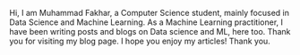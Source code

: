 
Hi, 
I am Muhammad Fakhar, a Computer Science student, mainly focused in Data Science and Machine Learning. 
As a Machine Learning practitioner, I have been writing posts and blogs on Data science and ML, here too. 
Thank you for visiting my blog page. I hope you enjoy my articles!
Thank you.



